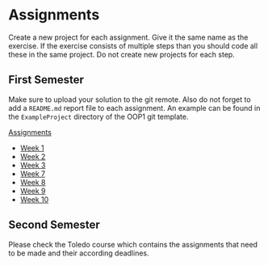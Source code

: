 # Assignments

Create a new project for each assignment. Give it the same name as the exercise. If the exercise consists of multiple steps than you should code all these in the same project. Do not create new projects for each step.

## First Semester

Make sure to upload your solution to the git remote. Also do not forget to add a `README.md` report file to each assignment. An example can be found in the `ExampleProject` directory of the OOP1 git template.

[Assignments](../assignments/readme.md)
* [Week 1](../assignments/week_1.md)
* [Week 2](../assignments/week_2.md)
* [Week 3](../assignments/week_3.md)
* [Week 7](../assignments/week_7.md)
* [Week 8](../assignments/week_8.md)
* [Week 9](../assignments/week_9.md)
* [Week 10](../assignments/week_10.md)

## Second Semester

Please check the Toledo course which contains the assignments that need to be made and their according deadlines.

<!-- [Assignments](../assignments/readme.md)
* [Week 13](../assignments/week_13.md)
* [Week 14](../assignments/week_14.md) -->
